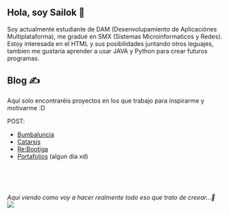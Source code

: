## Hola, soy Sailok 👋
Soy actualmente estudiante de DAM (Desenvolupamiento de Aplicaciónes Multiplataforma), me gradué en SMX (Sistemas Microinformaticos y Redes). Estoy interesada en el HTML y sus posibilidades juntando otros leguajes, tambien me gustaria aprender a usar JAVA y Python para crear futuros programas.

## Blog ✍️
Aquí solo encontraréis proyectos en los que trabajo para inspirarme y motivarme :D

POST:

- <a href="https://github.com/Sailok25/Bumbaluncia">Bumbaluncia</a>
- <a href="https://github.com/Sailok25/Catarsis">Catarsis</a>
- <a href="https://github.com/Sailok25/Rebootiga">Re:Bootiga</a>
- <a href="https://github.com/Sailok25/Repository">Portafolios</a> (algun dia xd)

<br>
<br>
<br>

<i>Aquí viendo como voy a hacer realmente todo eso que trato de creear...🤡<i>
<img src="https://i.pinimg.com/564x/00/68/33/006833d62de3321b980cb2b6a46088a5.jpg">
